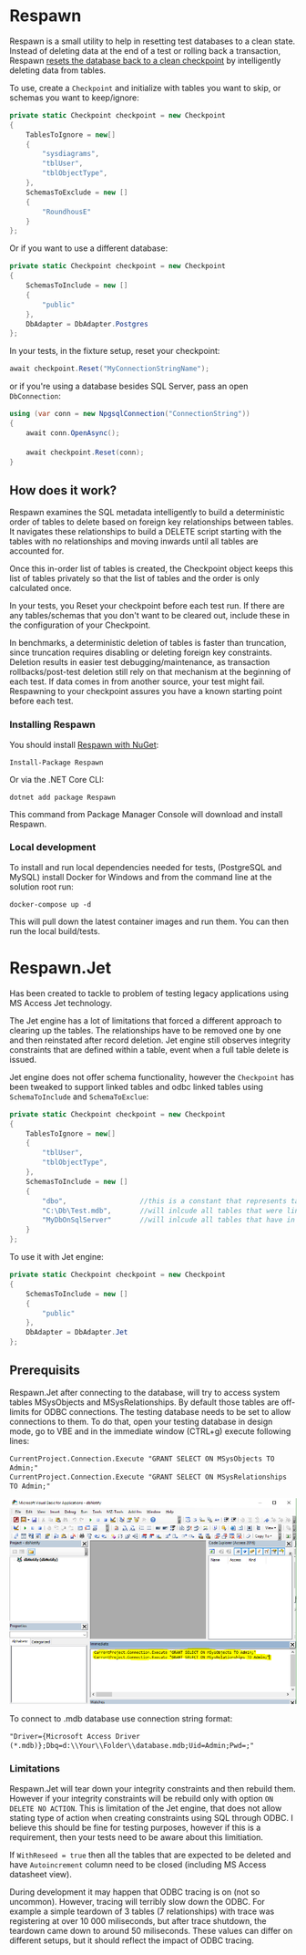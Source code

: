 # Respawn

Respawn is a small utility to help in resetting test databases to a clean state. Instead of deleting data at the end of a test or rolling back a transaction, Respawn [resets the database back to a clean checkpoint](http://lostechies.com/jimmybogard/2013/06/18/strategies-for-isolating-the-database-in-tests/) by intelligently deleting data from tables.

To use, create a `Checkpoint` and initialize with tables you want to skip, or schemas you want to keep/ignore:

```csharp
private static Checkpoint checkpoint = new Checkpoint
{
    TablesToIgnore = new[]
    {
        "sysdiagrams",
        "tblUser",
        "tblObjectType",
    },
    SchemasToExclude = new []
    {
        "RoundhousE"
    }
};
```
Or if you want to use a different database:
```csharp
private static Checkpoint checkpoint = new Checkpoint
{
    SchemasToInclude = new []
    {
        "public"
    },
    DbAdapter = DbAdapter.Postgres
};
```

In your tests, in the fixture setup, reset your checkpoint:
```csharp
await checkpoint.Reset("MyConnectionStringName");
```
or if you're using a database besides SQL Server, pass an open `DbConnection`:
```csharp
using (var conn = new NpgsqlConnection("ConnectionString"))
{
    await conn.OpenAsync();

    await checkpoint.Reset(conn);
}
```

## How does it work?
Respawn examines the SQL metadata intelligently to build a deterministic order of tables to delete based on foreign key relationships between tables. It navigates these relationships to build a DELETE script starting with the tables with no relationships and moving inwards until all tables are accounted for.

Once this in-order list of tables is created, the Checkpoint object keeps this list of tables privately so that the list of tables and the order is only calculated once.

In your tests, you Reset your checkpoint before each test run. If there are any tables/schemas that you don't want to be cleared out, include these in the configuration of your Checkpoint.

In benchmarks, a deterministic deletion of tables is faster than truncation, since truncation requires disabling or deleting foreign key constraints. Deletion results in easier test debugging/maintenance, as transaction rollbacks/post-test deletion still rely on that mechanism at the beginning of each test. If data comes in from another source, your test might fail. Respawning to your checkpoint assures you have a known starting point before each test.

### Installing Respawn

You should install [Respawn with NuGet](https://www.nuget.org/packages/Respawn):

    Install-Package Respawn

Or via the .NET Core CLI:

    dotnet add package Respawn

This command from Package Manager Console will download and install Respawn.

### Local development

To install and run local dependencies needed for tests, (PostgreSQL and MySQL) install Docker for Windows and from the command line at the solution root run:

```
docker-compose up -d
```

This will pull down the latest container images and run them. You can then run the local build/tests.

# Respawn.Jet

Has been created to tackle to problem of testing legacy applications using MS Access Jet technology.

The Jet engine has a lot of limitations that forced a different approach to clearing up the tables. 
The relationships have to be removed one by one and then reinstated after record deletion. Jet engine still observes integrity constraints that are defined within a table, event when a full table delete is issued.

Jet engine does not offer schema functionality, however the `Checkpoint` has been tweaked to support linked tables and odbc linked tables using `SchemaToInclude` and `SchemaToExclue`:

```csharp
private static Checkpoint checkpoint = new Checkpoint
{
    TablesToIgnore = new[]
    {
        "tblUser",
        "tblObjectType",
    },
    SchemasToInclude = new []
    {
        "dbo",                  //this is a constant that represents tables stored in current database
        "C:\Db\Test.mdb",       //will inlcude all tables that were linked to current database from C:\Db\Test.mdb
        "MyDbOnSqlServer"       //will inlcude all tables that have in their connection string segment "DATABASE=MyDbOnSqlServer"
    }
};
```

To use it with Jet engine:
```csharp
private static Checkpoint checkpoint = new Checkpoint
{
    SchemasToInclude = new []
    {
        "public"
    },
    DbAdapter = DbAdapter.Jet
};
```

## Prerequisits

Respawn.Jet after connecting to the database, will try to access system tables MSysObjects and MSysRelationships. By default those tables are off-limits for ODBC connections. The testing database needs to be set to allow connections to them. To do that, open your testing database in design mode, go to VBE and in the immediate window (CTRL+g) execute following lines:
```VBA
CurrentProject.Connection.Execute "GRANT SELECT ON MSysObjects TO Admin;"
CurrentProject.Connection.Execute "GRANT SELECT ON MSysRelationships TO Admin;"
```
![Grant access to system tables](https://github.com/anddrzejb/Respawn/blob/JetEngineSupport/Info/VBE_Grant.PNG?raw=true)

To connect to .mdb database use connection string format:
```
"Driver={Microsoft Access Driver (*.mdb)};Dbq=d:\\Your\\Folder\\database.mdb;Uid=Admin;Pwd=;"
```

### Limitations

Respawn.Jet will tear down your integrity constraints and then rebuild them. However if your integrity constraints will be rebuild only with option `ON DELETE NO ACTION`. This is limitation of the Jet engine, that does not allow stating type of action when creating constraints using SQL through ODBC. I believe this should be fine for testing purposes, however if this is a requirement, then your tests need to be aware about this limitiation.

If `WithReseed = true` then all the tables that are expected to be deleted and have `Autoincrement` column need to be closed (including MS Access datasheet view).

During development it may happen that ODBC tracing is on (not so uncommon). However, tracing will terribly slow down the ODBC. For example a simple teardown of 3 tables (7 relationships) with trace was registering at over 10 000 miliseconds, but after trace shutdown, the teardown came down to around 50 miliseconds. These values can differ on different setups, but it should reflect the impact of ODBC tracing.
